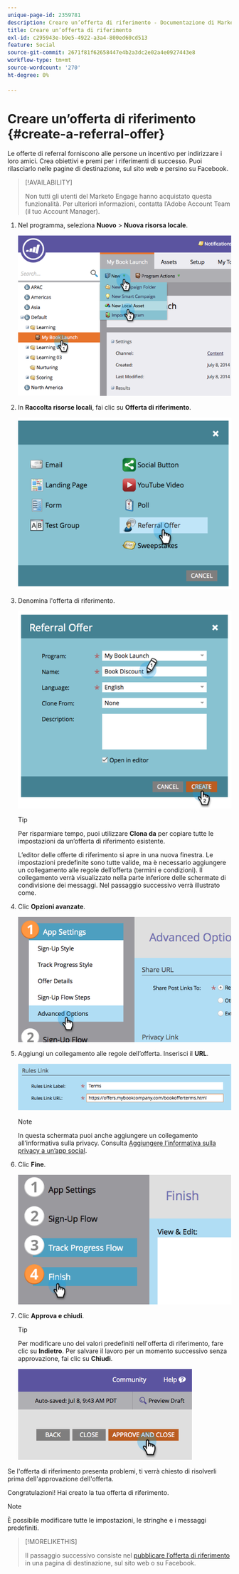 ```yaml
---
unique-page-id: 2359781
description: Creare un’offerta di riferimento - Documentazione di Marketo - Documentazione del prodotto
title: Creare un’offerta di riferimento
exl-id: c295943e-b9e5-4922-a3a4-800ed60cd513
feature: Social
source-git-commit: 2671f81f62658447e4b2a3dc2e02a4e0927443e8
workflow-type: tm+mt
source-wordcount: '270'
ht-degree: 0%

---
```


# Creare un’offerta di riferimento {#create-a-referral-offer}

Le offerte di referral forniscono alle persone un incentivo per indirizzare i loro amici. Crea obiettivi e premi per i riferimenti di successo. Puoi rilasciarlo nelle pagine di destinazione, sul sito web e persino su Facebook.

>[!AVAILABILITY]
>
>Non tutti gli utenti del Marketo Engage hanno acquistato questa funzionalità. Per ulteriori informazioni, contatta l’Adobe Account Team (il tuo Account Manager).

1. Nel programma, seleziona **Nuovo** > **Nuova risorsa locale**.

   ![](assets/image2014-9-19-11-3a3-3a23.png)

1. In **Raccolta risorse locali**, fai clic su **Offerta di riferimento**.

   ![](assets/image2014-9-19-11-3a3-3a31.png)

1. Denomina l&#39;offerta di riferimento.

   ![](assets/image2014-9-19-11-3a3-3a40.png)

   >[!TIP]
   >
   >Per risparmiare tempo, puoi utilizzare **Clona da** per copiare tutte le impostazioni da un’offerta di riferimento esistente.

   L’editor delle offerte di riferimento si apre in una nuova finestra. Le impostazioni predefinite sono tutte valide, ma è necessario aggiungere un collegamento alle regole dell’offerta (termini e condizioni). Il collegamento verrà visualizzato nella parte inferiore delle schermate di condivisione dei messaggi. Nel passaggio successivo verrà illustrato come.

1. Clic **Opzioni avanzate**.

   ![](assets/image2014-9-19-11-3a3-3a49.png)

1. Aggiungi un collegamento alle regole dell’offerta. Inserisci il **URL**.

   ![](assets/image2014-9-19-11-3a3-3a57.png)

   >[!NOTE]
   >
   >In questa schermata puoi anche aggiungere un collegamento all’informativa sulla privacy. Consulta  [Aggiungere l’informativa sulla privacy a un’app social](/help/marketo/product-docs/demand-generation/social/social-functions/add-your-privacy-policy-to-a-social-app.md).

1. Clic **Fine**.

   ![](assets/image2014-9-19-11-3a4-3a4.png)

1. Clic **Approva e chiudi**.

   >[!TIP]
   >
   >Per modificare uno dei valori predefiniti nell&#39;offerta di riferimento, fare clic su **Indietro**. Per salvare il lavoro per un momento successivo senza approvazione, fai clic su **Chiudi**.

   ![](assets/image2014-9-19-11-3a4-3a11.png)

Se l&#39;offerta di riferimento presenta problemi, ti verrà chiesto di risolverli prima dell&#39;approvazione dell&#39;offerta.

Congratulazioni! Hai creato la tua offerta di riferimento.

>[!NOTE]
>
>È possibile modificare tutte le impostazioni, le stringhe e i messaggi predefiniti.

>[!MORELIKETHIS]
>
>Il passaggio successivo consiste nel [pubblicare l’offerta di riferimento](/help/marketo/product-docs/demand-generation/social/referral-offers/publish-a-referral-offer.md) in una pagina di destinazione, sul sito web o su Facebook.
